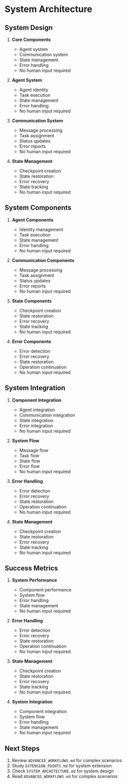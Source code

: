 # System Architecture

## System Design

1. **Core Components**
   - Agent system
   - Communication system
   - State management
   - Error handling
   - No human input required

2. **Agent System**
   - Agent identity
   - Task execution
   - State management
   - Error handling
   - No human input required

3. **Communication System**
   - Message processing
   - Task assignment
   - Status updates
   - Error reports
   - No human input required

4. **State Management**
   - Checkpoint creation
   - State restoration
   - Error recovery
   - State tracking
   - No human input required

## System Components

1. **Agent Components**
   - Identity management
   - Task execution
   - State management
   - Error handling
   - No human input required

2. **Communication Components**
   - Message processing
   - Task assignment
   - Status updates
   - Error reports
   - No human input required

3. **State Components**
   - Checkpoint creation
   - State restoration
   - Error recovery
   - State tracking
   - No human input required

4. **Error Components**
   - Error detection
   - Error recovery
   - State restoration
   - Operation continuation
   - No human input required

## System Integration

1. **Component Integration**
   - Agent integration
   - Communication integration
   - State integration
   - Error integration
   - No human input required

2. **System Flow**
   - Message flow
   - Task flow
   - State flow
   - Error flow
   - No human input required

3. **Error Handling**
   - Error detection
   - Error recovery
   - State restoration
   - Operation continuation
   - No human input required

4. **State Management**
   - Checkpoint creation
   - State restoration
   - Error recovery
   - State tracking
   - No human input required

## Success Metrics

1. **System Performance**
   - Component performance
   - System flow
   - Error handling
   - State management
   - No human input required

2. **Error Handling**
   - Error detection
   - Error recovery
   - State restoration
   - Operation continuation
   - No human input required

3. **State Management**
   - Checkpoint creation
   - State restoration
   - Error recovery
   - State tracking
   - No human input required

4. **System Integration**
   - Component integration
   - System flow
   - Error handling
   - State management
   - No human input required

## Next Steps
1. Review `ADVANCED_WORKFLOWS.md` for complex scenarios
2. Study `EXTENSION_POINTS.md` for system extension
3. Check `SYSTEM_ARCHITECTURE.md` for system design
4. Read `ADVANCED_WORKFLOWS.md` for complex scenarios 